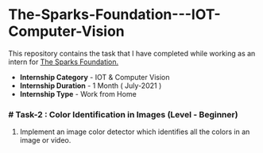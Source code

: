# The-Sparks-Foundation---IOT-Computer-Vision

This repository contains the task that I have completed while working as an intern for [The Sparks Foundation.](https://www.thesparksfoundationsingapore.org/)
- **Internship Category** - IOT & Computer Vision
- **Internship Duration** - 1 Month ( July-2021 )
- **Internship Type** - Work from Home



### # Task-2 : Color Identification in Images (Level - Beginner)


1. Implement an image color detector which identifies all the colors in an image or video.
